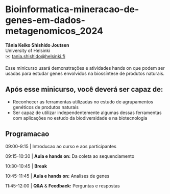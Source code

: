 # Bioinformatica-mineracao-de-genes-em-dados-metagenomicos_2024


  __Tânia Keiko Shishido Joutsen__  
 University of Helsinki  
:envelope: [tania.shishido@helsinki.fi](mailto:tania.shishido@helsinki.fi)

Esse minicurso usará demonstrações e atividades hands on que podem ser usadas para estudar genes envolvidos na biossíntese de produtos naturais. 

## Após esse minicurso, você deverá ser capaz de:

* Reconhecer as ferramentas utilizadas no estudo de agrupamentos genéticos de produtos naturais
* Ser capaz de utilizar independentemente algumas dessas ferramentas com aplicações no estudo da biodiversidade e na biotecnologia





## Programacao


09:00-9:15 | Introducao ao curso e aos participantes

09:15-10:30 | **Aula e hands on:** Da coleta ao sequenciamento

10:30-10:45 | **Break** 

10:45-11:45 | **Aula e hands on:** Analises de genes

11:45-12:00 | **Q&A** & **Feedback:** Perguntas e respostas
